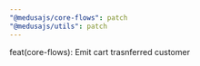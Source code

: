 ```yaml
---
"@medusajs/core-flows": patch
"@medusajs/utils": patch
---
```


feat(core-flows): Emit cart trasnferred customer
